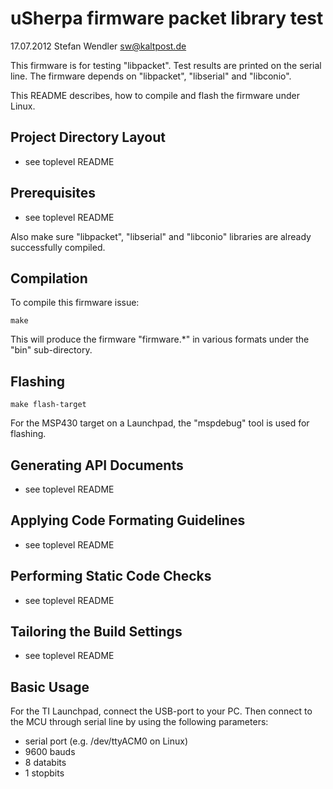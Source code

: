uSherpa firmware packet library test 
====================================
17.07.2012 Stefan Wendler
sw@kaltpost.de

This firmware is for testing "libpacket". Test results are printed on the serial line. The firmware depends on "libpacket", "libserial" and "libconio".

This README describes, how to compile and flash the firmware under Linux.    


Project Directory Layout
------------------------

* see toplevel README


Prerequisites
-------------

* see toplevel README

Also make sure "libpacket", "libserial" and "libconio" libraries are already successfully compiled.


Compilation
------------

To compile this firmware issue:

	make

This will produce the firmware "firmware.*" in various formats under the "bin" sub-directory. 


Flashing
--------

	make flash-target

For the MSP430 target on a Launchpad, the "mspdebug" tool is used for flashing. 


Generating API Documents
------------------------

* see toplevel README


Applying Code Formating Guidelines
----------------------------------

* see toplevel README


Performing Static Code Checks
-----------------------------

* see toplevel README


Tailoring the Build Settings
----------------------------

* see toplevel README


Basic Usage
----------------------------

For the TI Launchpad, connect the USB-port to your PC. Then connect to the MCU through serial line by using the following parameters: 

* serial port (e.g. /dev/ttyACM0 on Linux)
* 9600 bauds
* 8 databits
* 1 stopbits

